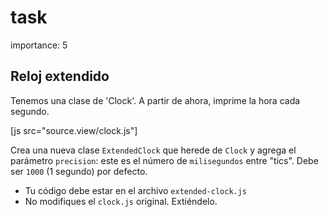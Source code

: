 # task

importance: 5

## Reloj extendido

Tenemos una clase de 'Clock'. A partir de ahora, imprime la hora cada segundo.

\[js src="source.view/clock.js"\]

Crea una nueva clase `ExtendedClock` que herede de `Clock` y agrega el parámetro `precision`: este es el número de `milisegundos` entre "tics". Debe ser `1000` \(1 segundo\) por defecto.

* Tu código debe estar en el archivo `extended-clock.js`
* No modifiques el `clock.js` original. Extiéndelo.

